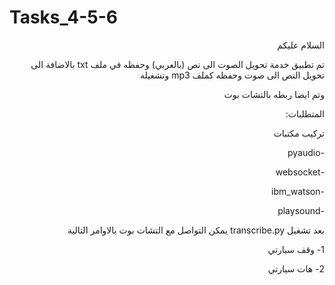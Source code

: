 # Tasks_4-5-6
<div dir=rtl>
   السلام عليكم
 
  
  تم تطبيق خدمة تحويل الصوت الى نص (بالعربي) وحفظه في ملف txt بالاضافة الى تحويل النص الى صوت وحفظه كملف mp3   وتشغيله

   وتم ايضا ربطه بالتشات بوت
   
   
  المتطلبات:
   
   
   
  تركيب مكتبات
  
  
   
   -pyaudio
  
   
   -websocket
  
   
   -ibm_watson
  
   
   -playsound
  
   
   بعد تشغيل transcribe.py  يمكن التواصل مع التشات بوت بالاوامر التالية
  
   
   
   1- وقف سيارتي

  2- هات سيارتي

  
  
